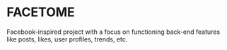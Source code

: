 # FACETOME

Facebook-inspired project with a focus on functioning back-end features like posts, likes, user profiles, trends, etc.
